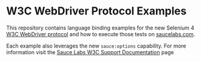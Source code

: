 # W3C WebDriver Protocol Examples
This repository contains language binding examples for the new Selenium 4 [W3C WebDriver protocol](https://saucelabs.com/products/open-source-frameworks/selenium/w3c-webdriver-protocol) and how to execute those tests on [saucelabs.com](www.saucelabs.com). 

Each example also leverages the new `sauce:options` capability. For more information visit the [Sauce Labs W3C Support Documentation](https://wiki.saucelabs.com/display/DOCS/Selenium+W3C+Capabilities+Support) page
